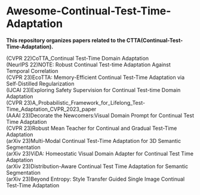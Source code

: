 # Awesome-Continual-Test-Time-Adaptation
**This repository organizes papers related to the CTTA(Continual-Test-Time-Adaptation).**

(CVPR 22)CoTTA_Continual Test-Time Domain Adaptation  
(NeurIPS 22)NOTE: Robust Continual Test-time Adaptation Against Temporal Correlation  
(CVPR 23)EcoTTA: Memory-Efficient Continual Test-Time Adaptation via Self-Distilled Regularization  
(IJCAI 23)Exploring Safety Supervision for Continual Test-time Domain Adaptation  
(CVPR 23)A_Probabilistic_Framework_for_Lifelong_Test-Time_Adaptation_CVPR_2023_paper  
(AAAI 23)Decorate the Newcomers:Visual Domain Prompt for Continual Test Time Adaptation  
(CVPR 23)Robust Mean Teacher for Continual and Gradual Test-Time Adaptation  
(arXiv 23)Multi-Modal Continual Test-Time Adaptation for 3D Semantic Segmentation  
(arXiv 23)ViDA: Homeostatic Visual Domain Adapter for Continual Test Time Adaptation  
(arXiv 23)Distribution-Aware Continual Test Time Adaptation for Semantic Segmentation  
(arXiv 23)Beyond Entropy: Style Transfer Guided Single Image Continual Test-Time Adaptation  

